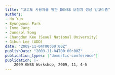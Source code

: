 ```yaml
---
title: "고고도 사용자를 위한 DGNSS 보정치 생성 앙고리즘"
authors:
- Ho Yun
- Byungwoon Park
- Inmo Jang
- Junesol Song
- Changdon Kee (Seoul National University)
- Gihun Lee (ADD)
date: "2009-11-04T00:00:00Z"
publishDate: "2009-11-04T00:00:00Z"
publication_types: ["domestic-conference"]
publication: |-
    2009 GNSS Workshop, 2009, 11, 4-6
---
```

